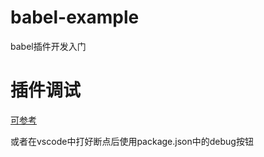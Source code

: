 # babel-example
babel插件开发入门
# 插件调试
 [可参考](https://juejin.cn/post/6844903779179954183#heading-5)

 或者在vscode中打好断点后使用package.json中的debug按钮
